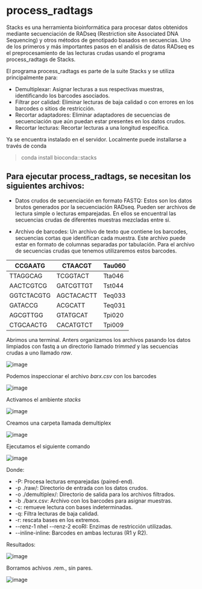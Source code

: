 

# process_radtags

Stacks es una herramienta bioinformática para procesar datos obtenidos mediante secuenciación
de RADseq (Restriction site Associated DNA Sequencing) y otros métodos de genotipado basados en secuencias. Uno de 
los primeros y más importantes pasos en el análisis de datos RADseq es el preprocesamiento de las lecturas crudas 
usando el programa process_radtags de Stacks. 

El programa process_radtags es parte de la suite Stacks y se utiliza principalmente para:

+ Demultiplexar: Asignar lecturas a sus respectivas muestras, identificando los barcodes asociados.
+ Filtrar por calidad: Eliminar lecturas de baja calidad o con errores en los barcodes o sitios de restricción.
+ Recortar adaptadores: Eliminar adaptadores de secuencias de secuenciación que aún puedan estar presentes en los datos crudos.
+ Recortar lecturas: Recortar lecturas a una longitud específica.

Ya se encuentra instalado en el servidor. Localmente puede installarse a través de conda 
> conda install bioconda::stacks

## Para ejecutar process_radtags, se necesitan los siguientes archivos:

+ Datos crudos de secuenciación en formato FASTQ: Estos son los datos brutos generados por la secuenciación RADseq.
  Pueden ser archivos de lectura simple o lecturas emparejadas. En ellos se encuentral las secuencias crudas de diferentes muestras mezcladas
  entre si.

+ Archivo de barcodes: Un archivo de texto que contiene los barcodes, secuencias cortas que identifican cada muestra. Este archivo puede estar en formato de columnas
 separadas por tabulación. Para el archivo de secuencias crudas que tenemos utilizaremos estos barcodes. 


| CCGAATG     | CTAACGT     | Tau060  |
|-------------|-------------|---------|
| TTAGGCAG    | TCGGTACT    | Tta046  |
| AACTCGTCG   | GATCGTTGT   | Tst044  |
| GGTCTACGTG  | AGCTACACTT  | Teq033  |
| GATACCG     | ACGCATT     | Teq031  |
| AGCGTTGG    | GTATGCAT    | Tpi020  |
| CTGCAACTG   | CACATGTCT   | Tpi009  |

Abrimos una terminal. Anters organizamos los archivos pasando los datos limpiados con fastq a un directorio llamado _trimmed_ y las secuencias crudas a uno llamado _raw_.

![image](https://github.com/user-attachments/assets/dca618bd-a632-4d4e-8a8b-6bdeabcb1331)

Podemos inspeccionar el archivo _barx.csv_ con los barcodes

![image](https://github.com/user-attachments/assets/d945343a-bb2c-41d5-850a-88123d29ffb0)

Activamos el ambiente _stacks_

![image](https://github.com/user-attachments/assets/7d50bcd4-7e39-4077-833c-95d77a4d2082)

Creamos una carpeta llamada demultiplex

![image](https://github.com/user-attachments/assets/d31eb043-6dc1-4af9-8efc-3b15f833462c)

Ejecutamos el siguiente comando

![image](https://github.com/user-attachments/assets/c310f0fe-e475-4e90-8418-383270851f0e)

Donde: 

+ -P: Procesa lecturas emparejadas (paired-end).
+ -p ./raw/: Directorio de entrada con los datos crudos.
+ -o ./demultiplex/: Directorio de salida para los archivos filtrados.
+ -b ./barx.csv: Archivo con los barcodes para asignar muestras.
+ -c: remueve lectura con bases indeterminadas.
+ -q: Filtra lecturas de baja calidad.
+ -r: rescata bases en los extremos.
+ --renz-1 nheI --renz-2 ecoRI: Enzimas de restricción utilizadas.
+ --inline-inline: Barcodes en ambas lecturas (R1 y R2).

Resultados:

![image](https://github.com/user-attachments/assets/be68d7e9-9252-4c50-a4b9-f037e3f77090)

Borramos achivos .rem., sin pares. 

![image](https://github.com/user-attachments/assets/7205fb77-e3a2-4dfe-96d5-4cc5421eee4d)

